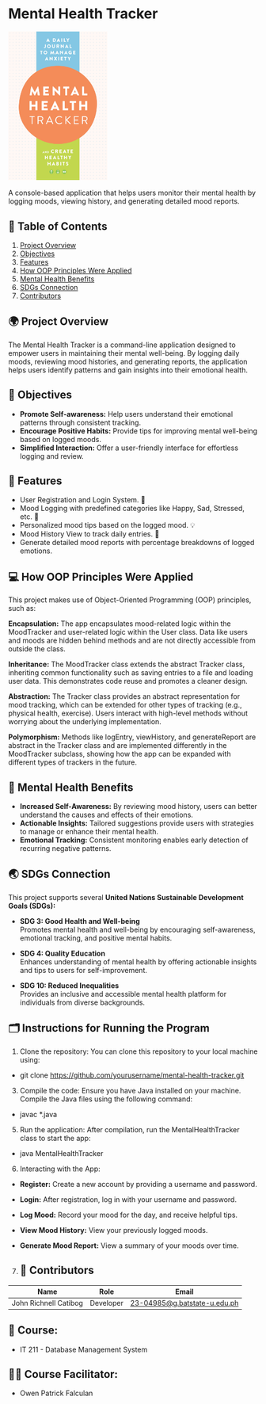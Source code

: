 # Mental Health Tracker

<img src="https://github.com/Richnell/Mental_Health-_Tracker_App/blob/main/Mental%20Health%20Tracker.png?raw=true" width="200"/>

A console-based application that helps users monitor their mental health by logging moods, viewing history, and generating detailed mood reports.

## 📖 Table of Contents
1. [Project Overview](#-project-overview)
2. [Objectives](#-objectives)
3. [Features](#-features)
4. [How OOP Principles Were Applied](#-how-oop-principles-were-applied)
5. [Mental Health Benefits](#-mental-health-benefits)
6. [SDGs Connection](#-sdgs-connection) 
7. [Contributors](#-contributors)

## 🌍 Project Overview
The Mental Health Tracker is a command-line application designed to empower users in maintaining their mental well-being. By logging daily moods, reviewing mood histories, and generating reports, the application helps users identify patterns and gain insights into their emotional health.

## 🎯 Objectives
- **Promote Self-awareness:** Help users understand their emotional patterns through consistent tracking.
- **Encourage Positive Habits:** Provide tips for improving mental well-being based on logged moods.
- **Simplified Interaction:** Offer a user-friendly interface for effortless logging and review.

## 🚀 Features
- User Registration and Login System. 🔐
- Mood Logging with predefined categories like Happy, Sad, Stressed, etc. 📝
- Personalized mood tips based on the logged mood. 💡
- Mood History View to track daily entries. 📅
- Generate detailed mood reports with percentage breakdowns of logged emotions.

## 💻 How OOP Principles Were Applied

This project makes use of Object-Oriented Programming (OOP) principles, such as:

**Encapsulation:** The app encapsulates mood-related logic within the MoodTracker and user-related logic within the User class. Data like users and moods are hidden behind methods and are not directly accessible from outside the class.

**Inheritance:** The MoodTracker class extends the abstract Tracker class, inheriting common functionality such as saving entries to a file and loading user data. This demonstrates code reuse and promotes a cleaner design.

**Abstraction:** The Tracker class provides an abstract representation for mood tracking, which can be extended for other types of tracking (e.g., physical health, exercise). Users interact with high-level methods without worrying about the underlying implementation.

**Polymorphism:** Methods like logEntry, viewHistory, and generateReport are abstract in the Tracker class and are implemented differently in the MoodTracker subclass, showing how the app can be expanded with different types of trackers in the future.


## 🧠 Mental Health Benefits
- **Increased Self-Awareness:** By reviewing mood history, users can better understand the causes and effects of their emotions.
- **Actionable Insights:** Tailored suggestions provide users with strategies to manage or enhance their mental health.
- **Emotional Tracking:** Consistent monitoring enables early detection of recurring negative patterns.

## 🌏 SDGs Connection
This project supports several **United Nations Sustainable Development Goals (SDGs):**
- **SDG 3: Good Health and Well-being**  
  Promotes mental health and well-being by encouraging self-awareness, emotional tracking, and positive mental habits.
  
- **SDG 4: Quality Education**  
  Enhances understanding of mental health by offering actionable insights and tips to users for self-improvement.
  
- **SDG 10: Reduced Inequalities**  
  Provides an inclusive and accessible mental health platform for individuals from diverse backgrounds.

## 🗂 Instructions for Running the Program

1. Clone the repository:
You can clone this repository to your local machine using:

- git clone https://github.com/yourusername/mental-health-tracker.git

3. Compile the code:
Ensure you have Java installed on your machine. Compile the Java files using the following command:

- javac *.java 

5. Run the application:
After compilation, run the MentalHealthTracker class to start the app:

- java MentalHealthTracker

6. Interacting with the App:
   
- **Register:** Create a new account by providing a username and password.

- **Login:** After registration, log in with your username and password.

- **Log Mood:** Record your mood for the day, and receive helpful tips.

- **View Mood History:** View your previously logged moods.

- **Generate Mood Report:** View a summary of your moods over time.
  
7. ## 👷‍ Contributors
| Name                    | Role       | Email                          |
|-------------------------|------------|--------------------------------|
| John Richnell Catibog   | Developer  | 23-04985@g.batstate-u.edu.ph   |

## 📘 Course: 
- IT 211 - Database Management System

## 🧑‍🏫 Course Facilitator: 
- Owen Patrick Falculan

